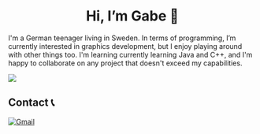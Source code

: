 <h1 align=center> Hi, I’m Gabe 👋</h1>

I'm a German teenager living in Sweden. In terms of programming, I’m currently interested in graphics development, but I enjoy playing around with other things too. I'm learning currently learning Java and C++, and I'm happy to collaborate on any project that doesn't exceed my capabilities. 

<img src="https://imgur.com/dMSKfQ4">

## Contact 📞
<a href="mailto:gabscholler@gmail.com?subject=Mail from Our Github">![Gmail](https://img.shields.io/badge/Gmail-D14836?style=for-the-badge&logo=gmail&logoColor=white)</a> 
